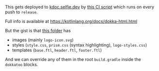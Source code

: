 This gets deployed to [kdoc.selfie.dev](https://kdoc.selfie.dev) by [this CI script](https://github.com/diffplug/selfie/blob/main/.github/workflows/jvm-publish-kdoc.yml) which runs on every push to `release`.

Full info is available at https://kotlinlang.org/docs/dokka-html.html

But the gist is that [this folder](https://github.com/Kotlin/dokka/tree/master/plugins/base/src/main/resources/dokka) has

- images (mainly `logo-icon.svg`)
- styles (`style.css`, `prism.css` (syntax highlighting), `logo-styles.css`)
- templates (`base.ftl`, `header.ftl`, `footer.ftl`)

And we can override any of them in the root `build.gradle` inside the `dokkatoo` blocks.
